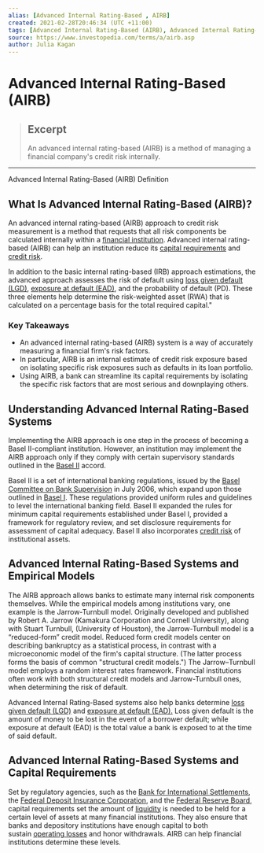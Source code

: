 ```yaml
---
alias: [Advanced Internal Rating-Based , AIRB]
created: 2021-02-28T20:46:34 (UTC +11:00)
tags: [Advanced Internal Rating-Based (AIRB), Advanced Internal Rating-Based (AIRB) Definition]
source: https://www.investopedia.com/terms/a/airb.asp
author: Julia Kagan
---
```


# Advanced Internal Rating-Based (AIRB)

> ## Excerpt
> An advanced internal rating-based (AIRB) is a method of managing a financial company's credit risk internally.

---

Advanced Internal Rating-Based (AIRB) Definition
## What Is Advanced Internal Rating-Based (AIRB)?

An advanced internal rating-based (AIRB) approach to credit risk measurement is a method that requests that all risk components be calculated internally within a [financial institution](https://www.investopedia.com/terms/f/financialinstitution.asp). Advanced internal rating-based (AIRB) can help an institution reduce its [capital requirements](https://www.investopedia.com/terms/c/capitalrequirement.asp) and [credit risk](https://www.investopedia.com/terms/c/creditrisk.asp).

In addition to the basic internal rating-based (IRB) approach estimations, the advanced approach assesses the risk of default using [loss given default (LGD)](https://www.investopedia.com/terms/l/lossgivendefault.asp), [exposure at default (EAD)](https://www.investopedia.com/terms/e/exposure_at_default.asp), and the probability of default (PD). These three elements help determine the risk-weighted asset (RWA) that is calculated on a percentage basis for the total required capital."

### Key Takeaways

-   An advanced internal rating-based (AIRB) system is a way of accurately measuring a financial firm's risk factors.
-   In particular, AIRB is an internal estimate of credit risk exposure based on isolating specific risk exposures such as defaults in its loan portfolio.
-   Using AIRB, a bank can streamline its capital requirements by isolating the specific risk factors that are most serious and downplaying others.

## Understanding Advanced Internal Rating-Based Systems

Implementing the AIRB approach is one step in the process of becoming a Basel II-compliant institution. However, an institution may implement the AIRB approach only if they comply with certain supervisory standards outlined in the [Basel II](https://www.investopedia.com/terms/b/baselii.asp) accord.

Basel II is a set of international banking regulations, issued by the [Basel Committee on Bank Supervision](https://www.investopedia.com/terms/b/baselcommittee.asp) in July 2006, which expand upon those outlined in [Basel I](https://www.investopedia.com/terms/b/basel_i.asp). These regulations provided uniform rules and guidelines to level the international banking field. Basel II expanded the rules for minimum capital requirements established under Basel I, provided a framework for regulatory review, and set disclosure requirements for assessment of capital adequacy. Basel II also incorporates [credit risk](https://www.investopedia.com/terms/c/creditrisk.asp) of institutional assets.

## Advanced Internal Rating-Based Systems and Empirical Models

The AIRB approach allows banks to estimate many internal risk components themselves. While the empirical models among institutions vary, one example is the Jarrow-Turnbull model. Originally developed and published by Robert A. Jarrow (Kamakura Corporation and Cornell University), along with Stuart Turnbull, (University of Houston), the Jarrow-Turnbull model is a “reduced-form” credit model. Reduced form credit models center on describing bankruptcy as a statistical process, in contrast with a microeconomic model of the firm's capital structure. (The latter process forms the basis of common "structural credit models.") The Jarrow–Turnbull model employs a random interest rates framework. Financial institutions often work with both structural credit models and Jarrow-Turnbull ones, when determining the risk of default.

Advanced Internal Rating-Based systems also help banks determine [loss given default (LGD)](https://www.investopedia.com/terms/l/lossgivendefault.asp) and [exposure at default (EAD).](https://www.investopedia.com/terms/e/exposure_at_default.asp) Loss given default is the amount of money to be lost in the event of a borrower default; while exposure at default (EAD) is the total value a bank is exposed to at the time of said default.

## Advanced Internal Rating-Based Systems and Capital Requirements

Set by regulatory agencies, such as the [Bank for International Settlements](https://www.investopedia.com/terms/b/bis.asp), the [Federal Deposit Insurance Corporation](https://www.investopedia.com/terms/f/fdic.asp), and the [Federal Reserve Board](https://www.investopedia.com/terms/f/frb.asp), capital requirements set the amount of [liquidity](https://www.investopedia.com/terms/l/liquidity.asp) is needed to be held for a certain level of assets at many financial institutions. They also ensure that banks and depository institutions have enough capital to both sustain [operating losses](https://www.investopedia.com/terms/o/operating-loss.asp) and honor withdrawals. AIRB can help financial institutions determine these levels.
